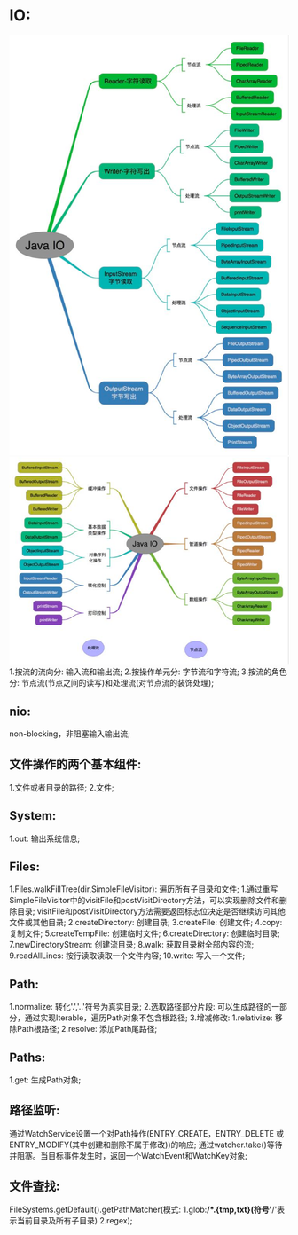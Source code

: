 # IO:
![img.png](img.png)
![img_1.png](img_1.png)
1.按流的流向分: 输入流和输出流;
2.按操作单元分: 字节流和字符流;
3.按流的角色分: 节点流(节点之间的读写)和处理流(对节点流的装饰处理);

## nio: 
non-blocking，非阻塞输入输出流;

## 文件操作的两个基本组件:
1.文件或者目录的路径;
2.文件;

## System:
1.out: 输出系统信息;

## Files:
1.Files.walkFillTree(dir,SimpleFileVisitor): 遍历所有子目录和文件;
    1.通过重写SimpleFileVisitor中的visitFile和postVisitDirectory方法，可以实现删除文件和删除目录;
    visitFile和postVisitDirectory方法需要返回标志位决定是否继续访问其他文件或其他目录;
2.createDirectory: 创建目录;
3.createFile: 创建文件;
4.copy: 复制文件;
5.createTempFile: 创建临时文件;
6.createDirectory: 创建临时目录;
7.newDirectoryStream: 创建流目录;
8.walk: 获取目录树全部内容的流;
9.readAllLines: 按行读取读取一个文件内容;
10.write: 写入一个文件;

## Path:
1.normalize: 转化'.','..'符号为真实目录;
2.选取路径部分片段:
    可以生成路径的一部分，通过实现Iterable，遍历Path对象不包含根路径;
3.增减修改:
    1.relativize: 移除Path根路径;
    2.resolve: 添加Path尾路径;

## Paths:
1.get: 生成Path对象;   

## 路径监听:
通过WatchService设置一个对Path操作(ENTRY_CREATE，ENTRY_DELETE 或 ENTRY_MODIFY(其中创建和删除不属于修改))的响应;
通过watcher.take()等待并阻塞。当目标事件发生时，返回一个WatchEvent和WatchKey对象;

## 文件查找:
FileSystems.getDefault().getPathMatcher(模式: 1.glob:**/*.{tmp,txt}(符号'**/'表示当前目录及所有子目录) 2.regex);


        
